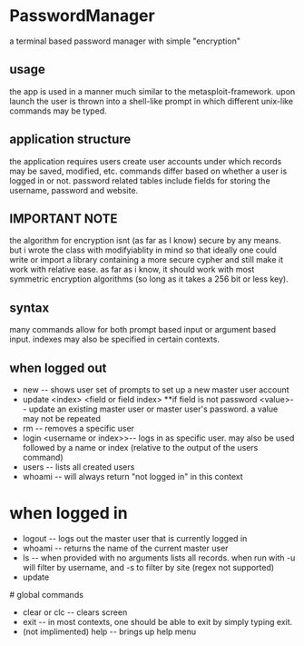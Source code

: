 # PasswordManager
a terminal based password manager with simple "encryption"

## usage
the app is used in a manner much similar to the metasploit-framework. upon launch the user is thrown into a shell-like prompt in which different unix-like commands may be typed.

## application structure
the application requires users create user accounts under which records may be saved, modified, etc. commands differ based on whether a user is logged in or not. password related tables include fields for storing the username, password and website.  

## IMPORTANT NOTE
the algorithm for encryption isnt (as far as I know) secure by any means. but i wrote the class with modifyiablity in mind so that ideally one could write or import a library containing a more secure cypher and still make it work with relative ease. as far as i know, it should work with most symmetric encryption algorithms (so long as it takes a 256 bit or less key).

## syntax
many commands allow for both prompt based input or argument based input. indexes may also be specified in certain contexts.

## when logged out
<ul>
  <li>new -- shows user set of prompts to set up a new master user account</li>
  <li>update &lt;index&gt; &lt;field or field index&gt; **if field is not password &lt;value&gt;-- update an existing master user or master user's password. a value may not be repeated</li>
  <li>rm -- removes a specific user</li>
  <li>login &lt;username or index&gt;>-- logs in as specific user. may also be used followed by a name or index (relative to the output of the users command)</li>
  <li>users -- lists all created users</li>
  <li>whoami -- will always return "not logged in" in this context</li>
</ul>

# when logged in
<ul>
  <li>logout -- logs out the master user that is currently logged in </li>
  <li>whoami -- returns the name of the current master user</li>
  <li>ls -- when provided with no arguments lists all records. when run with -u <filter> will filter by username, and -s <filter> to filter by site (regex not supported)</li>
  <li>update <index> </li>
</ul>
# global commands
<ul>
  <li>clear or clc -- clears screen</li>
  <li>exit -- in most contexts, one should be able to exit by simply typing exit.</li>
  <li>(not implimented) help -- brings up help menu</li>
</ul>
